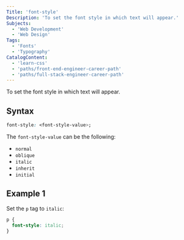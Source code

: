 ```yaml
---
Title: 'font-style'
Description: 'To set the font style in which text will appear.'
Subjects:
  - 'Web Development'
  - 'Web Design'
Tags:
  - 'Fonts'
  - 'Typography'
CatalogContent:
  - 'learn-css'
  - 'paths/front-end-engineer-career-path'
  - 'paths/full-stack-engineer-career-path'
---
```


To set the font style in which text will appear.

## Syntax

```css
font-style: <font-style-value>;
```

The `font-style-value` can be the following:

- `normal`
- `oblique`
- `italic`
- `inherit`
- `initial`

## Example 1

Set the `p` tag to `italic`:

```css
p {
  font-style: italic;
}
```
